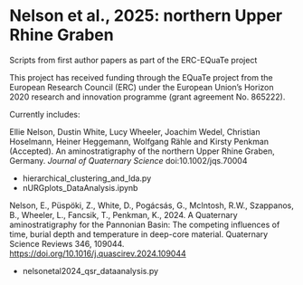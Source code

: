 # Nelson et al., 2025: northern Upper Rhine Graben
Scripts from first author papers as part of the ERC-EQuaTe project

This project has received funding through the EQuaTe project from the European Research Council (ERC) under the European Union’s Horizon 2020 research and innovation programme (grant agreement No. 865222). 

Currently includes:

Ellie Nelson, Dustin White, Lucy Wheeler, Joachim Wedel, Christian Hoselmann, Heiner Heggemann, Wolfgang Rähle and Kirsty Penkman (Accepted). An aminostratigraphy of the northern Upper Rhine Graben, Germany. _Journal of Quaternary Science_ doi:10.1002/jqs.70004
- hierarchical_clustering_and_lda.py
- nURGplots_DataAnalysis.ipynb
  
Nelson, E., Püspöki, Z., White, D., Pogácsás, G., McIntosh, R.W., Szappanos, B., Wheeler, L., Fancsik, T., Penkman, K., 2024. A Quaternary aminostratigraphy for the Pannonian Basin: The competing influences of time, burial depth and temperature in deep-core material. Quaternary Science Reviews 346, 109044. https://doi.org/10.1016/j.quascirev.2024.109044
- nelsonetal2024_qsr_dataanalysis.py
